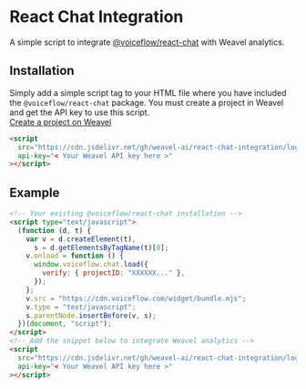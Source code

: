 # React Chat Integration

A simple script to integrate [@voiceflow/react-chat](https://github.com/voiceflow/react-chat) with Weavel analytics.

## Installation

Simply add a simple script tag to your HTML file where you have included the `@voiceflow/react-chat` package.
You must create a project in Weavel and get the API key to use this script.  
[Create a project on Weavel](https://analytics.weavel.ai)

```html
<script
  src="https://cdn.jsdelivr.net/gh/weavel-ai/react-chat-integration/logger.min.js"
  api-key="< Your Weavel API key here >"
></script>
```

## Example

```html
<!-- Your existing @voiceflow/react-chat installation -->
<script type="text/javascript">
  (function (d, t) {
    var v = d.createElement(t),
      s = d.getElementsByTagName(t)[0];
    v.onload = function () {
      window.voiceflow.chat.load({
        verify: { projectID: "XXXXXX..." },
      });
    };
    v.src = "https://cdn.voiceflow.com/widget/bundle.mjs";
    v.type = "text/javascript";
    s.parentNode.insertBefore(v, s);
  })(document, "script");
</script>
<!-- Add the snippet below to integrate Weavel analytics -->
<script
  src="https://cdn.jsdelivr.net/gh/weavel-ai/react-chat-integration/logger.min.js"
  api-key="< Your Weavel API key here >"
></script>
```
